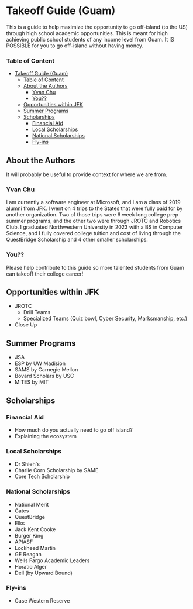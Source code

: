 # Takeoff Guide (Guam)

This is a guide to help maximize the opportunity to go off-island (to the US) through high school academic opportunities. This is meant for high achieving public school students of any income level from Guam. It IS POSSIBLE for you to go off-island without having money.

### Table of Content
- [Takeoff Guide (Guam)](#takeoff-guide-guam)
    - [Table of Content](#table-of-content)
  - [About the Authors](#about-the-authors)
    - [Yvan Chu](#yvan-chu)
    - [You??](#you)
  - [Opportunities within JFK](#opportunities-within-jfk)
  - [Summer Programs](#summer-programs)
  - [Scholarships](#scholarships)
    - [Financial Aid](#financial-aid)
    - [Local Scholarships](#local-scholarships)
    - [National Scholarships](#national-scholarships)
    - [Fly-ins](#fly-ins)


## About the Authors

It will probably be useful to provide context for where we are from. 

### Yvan Chu

I am currently a software engineer at Microsoft, and I am a class of 2019 alumni from JFK. I went on 4 trips to the States that were fully paid for by another organization. Two of those trips were 6 week long college prep summer programs, and the other two were through JROTC and Robotics Club. I graduated Northwestern University in 2023 with a BS in Computer Science, and I fully covered college tuition and cost of living through the QuestBridge Scholarship and 4 other smaller scholarships. 

### You??

Please help contribute to this guide so more talented students from Guam can takeoff their college career!

## Opportunities within JFK
- JROTC
  - Drill Teams
  - Specialized Teams (Quiz bowl, Cyber Security, Marksmanship, etc.)
- Close Up

## Summer Programs
- JSA
- ESP by UW Madision
- SAMS by Carnegie Mellon
- Bovard Scholars by USC
- MITES by MIT

## Scholarships

### Financial Aid
- How much do you actually need to go off island?
- Explaining the ecosystem

### Local Scholarships
- Dr Shieh's
- Charlie Corn Scholarship by SAME
- Core Tech Scholarship

### National Scholarships
- National Merit
- Gates
- QuestBridge
- Elks
- Jack Kent Cooke
- Burger King
- APIASF
- Lockheed Martin
- GE Reagan
- Wells Fargo Academic Leaders
- Horatio Alger
- Dell (by Upward Bound)

### Fly-ins
- Case Western Reserve